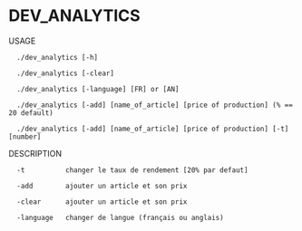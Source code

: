 # DEV_ANALYTICS
USAGE

      ./dev_analytics [-h]

      ./dev_analytics [-clear]
      
      ./dev_analytics [-language] [FR] or [AN]
      
      ./dev_analytics [-add] [name_of_article] [price of production] (% == 20 default)
      
      ./dev_analytics [-add] [name_of_article] [price of production] [-t] [number]
      

DESCRIPTION

      -t          changer le taux de rendement [20% par defaut]
      
      -add        ajouter un article et son prix
      
      -clear      ajouter un article et son prix
      
      -language   changer de langue (français ou anglais)
      
